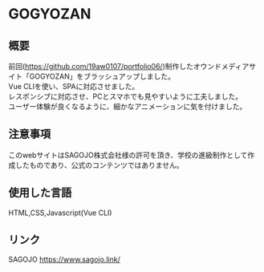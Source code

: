 # GOGYOZAN

## 概要
前回(https://github.com/19aw0107/portfolio06/)制作したオウンドメディアサイト「GOGYOZAN」をブラッシュアップしました。<br>
Vue CLIを使い、SPAに対応させました。<br>
レスポンシブに対応させ、PCとスマホでも見やすいように工夫しました。<br>
ユーザー体験が良くなるように、細かなアニメーションに気を付けました。<br>

## 注意事項
このwebサイトはSAGOJO株式会社様の許可を頂き、学校の進級制作として作成したものであり、公式のコンテンツではありません。

## 使用した言語
HTML,CSS,Javascript(Vue CLI)

## リンク
SAGOJO https://www.sagojo.link/
